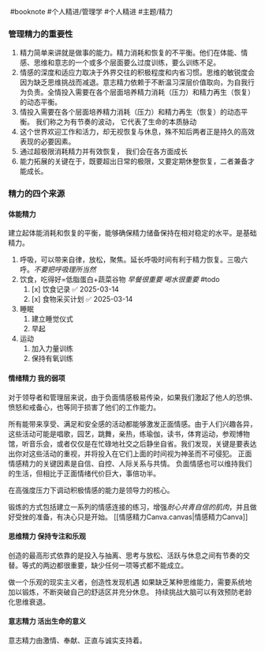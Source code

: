  #booknote #个人精进/管理学 #个人精进 #主题/精力
### 管理精力的重要性
1. 精力简单来讲就是做事的能力。精力消耗和恢复的不平衡。他们在体能、情感、思维和意志的一个或多个层面要么过度训练，要么训练不足。
2. 情感的深度和适应力取决于外界交往的积极程度和内省习惯。思维的敏锐度会因为缺乏思维挑战而减退。意志精力依赖于不断温习深层价值取向，为自我行为负责。全情投入需要在各个层面培养精力消耗（压力）和精力再生（恢复）的动态平衡。
3. 情投入需要在各个层面培养精力消耗（压力）和精力再生（恢复）的动态平衡。 我们称之为有节奏的波动， 它代表了生命的本质脉动
4. 这个世界欢迎工作和活力，却无视恢复与休息，殊不知后两者正是持久的高效表现的必要因素。
5. 通过超极限消耗精力并有效恢复， 我们会在各方面成长
6. 能力拓展的关键在于，既要超出日常的极限，又要定期休整恢复，二者兼备才能成长。
### 精力的四个来源
#### 体能精力
建立起体能消耗和恢复的平衡，能够确保精力储备保持在相对稳定的水平。是基础精力。
1. 呼吸，可以带来自律，放松，聚焦。延长呼吸时间有利于精力恢复。三吸六呼。*不要把呼吸理所当然*
2. 饮食，吃得好=低脂蛋白+蔬菜谷物 *早餐很重要 喝水很重要* #todo
	1. [x] 饮食记录 ✅ 2025-03-14
	2. [x] 食物采买计划 ✅ 2025-03-14
3. 睡眠
	1. 建立睡觉仪式
	2. 早起
4. 运动
	1. 加入力量训练
	2. 保持有氧训练

#### 情绪精力 我的弱项
对于领导者和管理层来说，由于负面情感极易传染，如果我们激起了他人的恐惧、愤怒和戒备心，也等同于损害了他们的工作能力。

所有能带来享受、满足和安全感的活动都能够激发正面情感。由于人们兴趣各异，这些活动可能是唱歌，园艺，跳舞，亲热，练瑜伽，读书，体育运动，参观博物馆，听音乐会，或者仅仅是在忙碌地社交之后静坐自省。我们发现，关键是要表达出你对这些活动的重视，并将投入在它们上面的时间视为神圣而不可侵犯。
正面情感精力的关键因素是自信、自控、人际关系与共情。 负面情感也可以维持我们的生活，但相比于正面情绪代价巨大，事倍功半。

在高强度压力下调动积极情感的能力是领导力的核心。

锻炼的方式包括建立一系列的情感连接的练习，增强*耐心共青自信的肌肉*，并且做好受挫的准备，有决心只是开始。
[[情感精力Canva.canvas|情感精力Canva]]

#### 思维精力 保持专注和乐观

创造的最高形式依靠的是投入与抽离、思考与放松、活跃与休息之间有节奏的交替。等式的两边都很重要，缺少任何一项等式都不能成立。

做一个乐观的现实主义者，创造性发现机遇
如果缺乏某种思维能力，需要系统地加以锻炼，不断突破自己的舒适区并充分休息。 持续挑战大脑可以有效预防老龄化思维衰退。

#### 意志精力 活出生命的意义
意志精力由激情、奉献、正直与诚实支持着。



